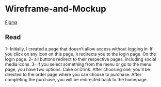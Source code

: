 # Wireframe-and-Mockup

[Figma](https://www.figma.com/design/ey5TMpIi1mNCmnHosyRuGz/Untitled?node-id=14-197&node-type=frame&t=FWde8UrioRhHLHsU-0)
## Read
1- Initially, I created a page that doesn't allow access without logging in. If you click on any icon on this page, it redirects you to the login page.
On the login page.
2- all buttons redirect to their respective pages, including social media icons.
3- If you select something from the menu or go to the menu page, you have two options: Cake or Drink. After choosing one, you'll be directed to the order page where you can choose to purchase. After completing the purchase, you will be redirected back to the homepage.
